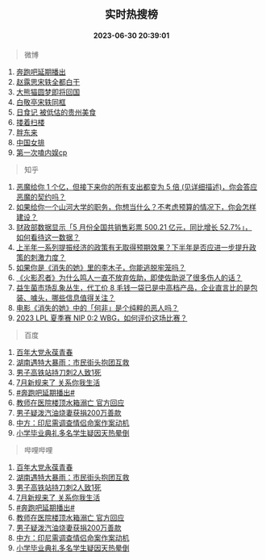 <div align="center"><h2>实时热搜榜</h2><h4>2023-06-30 20:39:01</h4></div>

> 微博  

1. [奔跑吧延期播出](https://s.weibo.com/weibo?q=%23%E5%A5%94%E8%B7%91%E5%90%A7%E5%BB%B6%E6%9C%9F%E6%92%AD%E5%87%BA%23&t=31&band_rank=1&Refer=top)<br />
2. [赵露思宋轶全都白干](https://s.weibo.com/weibo?q=%23%E8%B5%B5%E9%9C%B2%E6%80%9D%E5%AE%8B%E8%BD%B6%E5%85%A8%E9%83%BD%E7%99%BD%E5%B9%B2%23&t=31&band_rank=2&Refer=top)<br />
3. [大熊猫圆梦即将回国](https://s.weibo.com/weibo?q=%23%E5%A4%A7%E7%86%8A%E7%8C%AB%E5%9C%86%E6%A2%A6%E5%8D%B3%E5%B0%86%E5%9B%9E%E5%9B%BD%23&t=31&band_rank=3&Refer=top)<br />
4. [白敬亭宋轶同框](https://s.weibo.com/weibo?q=%23%E7%99%BD%E6%95%AC%E4%BA%AD%E5%AE%8B%E8%BD%B6%E5%90%8C%E6%A1%86%23&t=31&band_rank=4&Refer=top)<br />
5. [日食记 被低估的贵州美食](https://s.weibo.com/weibo?q=%E6%97%A5%E9%A3%9F%E8%AE%B0%20%E8%A2%AB%E4%BD%8E%E4%BC%B0%E7%9A%84%E8%B4%B5%E5%B7%9E%E7%BE%8E%E9%A3%9F&t=31&band_rank=5&Refer=top)<br />
6. [搂着扫楼](https://s.weibo.com/weibo?q=%E6%90%82%E7%9D%80%E6%89%AB%E6%A5%BC&t=31&band_rank=6&Refer=top)<br />
7. [胖东来](https://s.weibo.com/weibo?q=%E8%83%96%E4%B8%9C%E6%9D%A5&t=31&band_rank=7&Refer=top)<br />
8. [中国女排](https://s.weibo.com/weibo?q=%E4%B8%AD%E5%9B%BD%E5%A5%B3%E6%8E%92&t=31&band_rank=8&Refer=top)<br />
9. [第一次嗑内娱cp](https://s.weibo.com/weibo?q=%23%E7%AC%AC%E4%B8%80%E6%AC%A1%E5%97%91%E5%86%85%E5%A8%B1cp%23&t=31&band_rank=9&Refer=top)<br />

> 知乎  

1. [恶魔给你 1 个亿，但接下来你的所有支出都变为 5 倍 (见详细描述)，你会答应恶魔的契约吗？](https://www.zhihu.com/question/608441800)<br />
2. [如果给你一个山河大学的职务，你想当什么？不考虑预算的情况下，你会怎样建设？](https://www.zhihu.com/question/609402567)<br />
3. [财政部数据显示「5 月份全国共销售彩票 500.21 亿元，同比增长 52.7%」，如何看待这一数据？](https://www.zhihu.com/question/609601825)<br />
4. [上半年一系列提振经济的政策有无取得预期效果？下半年是否应进一步提升政策的刺激力度？](https://www.zhihu.com/question/609604657)<br />
5. [如果你是《消失的她》里的李木子，你能逃脱牢笼吗？](https://www.zhihu.com/theater/97165)<br />
6. [《火影忍者》为什么鸣人一直不放弃佐助，即使佐助说了很多伤人的话？](https://www.zhihu.com/question/48974655)<br />
7. [益生菌市场乱象丛生，代工价 8 毛钱一袋已是中高档产品，企业直言比的是包装、噱头，哪些信息值得关注？](https://www.zhihu.com/question/609147169)<br />
8. [电影《消失的她》中的「何非」是个纯粹的恶人吗？](https://www.zhihu.com/question/608333307)<br />
9. [2023 LPL 夏季赛 NIP 0:2 WBG，如何评价这场比赛？](https://www.zhihu.com/question/609607873)<br />

> 百度  

1. [百年大党永葆青春](https://www.baidu.com/s?wd=%E7%99%BE%E5%B9%B4%E5%A4%A7%E5%85%9A%E6%B0%B8%E8%91%86%E9%9D%92%E6%98%A5&sa=fyb_news&rsv_dl=fyb_news)<br />
2. [湖南遇特大暴雨：市民街头抱团互救](https://www.baidu.com/s?wd=%E6%B9%96%E5%8D%97%E9%81%87%E7%89%B9%E5%A4%A7%E6%9A%B4%E9%9B%A8%EF%BC%9A%E5%B8%82%E6%B0%91%E8%A1%97%E5%A4%B4%E6%8A%B1%E5%9B%A2%E4%BA%92%E6%95%91&sa=fyb_news&rsv_dl=fyb_news)<br />
3. [男子高铁站持刀刺2人致1死](https://www.baidu.com/s?wd=%E7%94%B7%E5%AD%90%E9%AB%98%E9%93%81%E7%AB%99%E6%8C%81%E5%88%80%E5%88%BA2%E4%BA%BA%E8%87%B41%E6%AD%BB&sa=fyb_news&rsv_dl=fyb_news)<br />
4. [7月新规来了 关系你我生活](https://www.baidu.com/s?wd=7%E6%9C%88%E6%96%B0%E8%A7%84%E6%9D%A5%E4%BA%86+%E5%85%B3%E7%B3%BB%E4%BD%A0%E6%88%91%E7%94%9F%E6%B4%BB&sa=fyb_news&rsv_dl=fyb_news)<br />
5. [#奔跑吧延期播出#](https://www.baidu.com/s?wd=%23%E5%A5%94%E8%B7%91%E5%90%A7%E5%BB%B6%E6%9C%9F%E6%92%AD%E5%87%BA%23&sa=fyb_news&rsv_dl=fyb_news)<br />
6. [教师在医院楼顶水箱溺亡 官方回应](https://www.baidu.com/s?wd=%E6%95%99%E5%B8%88%E5%9C%A8%E5%8C%BB%E9%99%A2%E6%A5%BC%E9%A1%B6%E6%B0%B4%E7%AE%B1%E6%BA%BA%E4%BA%A1+%E5%AE%98%E6%96%B9%E5%9B%9E%E5%BA%94&sa=fyb_news&rsv_dl=fyb_news)<br />
7. [男子疑泼汽油烧妻获捐200万善款](https://www.baidu.com/s?wd=%E7%94%B7%E5%AD%90%E7%96%91%E6%B3%BC%E6%B1%BD%E6%B2%B9%E7%83%A7%E5%A6%BB%E8%8E%B7%E6%8D%90200%E4%B8%87%E5%96%84%E6%AC%BE&sa=fyb_news&rsv_dl=fyb_news)<br />
8. [中方：印尼需调查情侣命案作案动机](https://www.baidu.com/s?wd=%E4%B8%AD%E6%96%B9%EF%BC%9A%E5%8D%B0%E5%B0%BC%E9%9C%80%E8%B0%83%E6%9F%A5%E6%83%85%E4%BE%A3%E5%91%BD%E6%A1%88%E4%BD%9C%E6%A1%88%E5%8A%A8%E6%9C%BA&sa=fyb_news&rsv_dl=fyb_news)<br />
9. [小学毕业典礼多名学生疑因天热晕倒](https://www.baidu.com/s?wd=%E5%B0%8F%E5%AD%A6%E6%AF%95%E4%B8%9A%E5%85%B8%E7%A4%BC%E5%A4%9A%E5%90%8D%E5%AD%A6%E7%94%9F%E7%96%91%E5%9B%A0%E5%A4%A9%E7%83%AD%E6%99%95%E5%80%92&sa=fyb_news&rsv_dl=fyb_news)<br />

> 哔哩哔哩  

1. [百年大党永葆青春](https://www.baidu.com/s?wd=%E7%99%BE%E5%B9%B4%E5%A4%A7%E5%85%9A%E6%B0%B8%E8%91%86%E9%9D%92%E6%98%A5&sa=fyb_news&rsv_dl=fyb_news)<br />
2. [湖南遇特大暴雨：市民街头抱团互救](https://www.baidu.com/s?wd=%E6%B9%96%E5%8D%97%E9%81%87%E7%89%B9%E5%A4%A7%E6%9A%B4%E9%9B%A8%EF%BC%9A%E5%B8%82%E6%B0%91%E8%A1%97%E5%A4%B4%E6%8A%B1%E5%9B%A2%E4%BA%92%E6%95%91&sa=fyb_news&rsv_dl=fyb_news)<br />
3. [男子高铁站持刀刺2人致1死](https://www.baidu.com/s?wd=%E7%94%B7%E5%AD%90%E9%AB%98%E9%93%81%E7%AB%99%E6%8C%81%E5%88%80%E5%88%BA2%E4%BA%BA%E8%87%B41%E6%AD%BB&sa=fyb_news&rsv_dl=fyb_news)<br />
4. [7月新规来了 关系你我生活](https://www.baidu.com/s?wd=7%E6%9C%88%E6%96%B0%E8%A7%84%E6%9D%A5%E4%BA%86+%E5%85%B3%E7%B3%BB%E4%BD%A0%E6%88%91%E7%94%9F%E6%B4%BB&sa=fyb_news&rsv_dl=fyb_news)<br />
5. [#奔跑吧延期播出#](https://www.baidu.com/s?wd=%23%E5%A5%94%E8%B7%91%E5%90%A7%E5%BB%B6%E6%9C%9F%E6%92%AD%E5%87%BA%23&sa=fyb_news&rsv_dl=fyb_news)<br />
6. [教师在医院楼顶水箱溺亡 官方回应](https://www.baidu.com/s?wd=%E6%95%99%E5%B8%88%E5%9C%A8%E5%8C%BB%E9%99%A2%E6%A5%BC%E9%A1%B6%E6%B0%B4%E7%AE%B1%E6%BA%BA%E4%BA%A1+%E5%AE%98%E6%96%B9%E5%9B%9E%E5%BA%94&sa=fyb_news&rsv_dl=fyb_news)<br />
7. [男子疑泼汽油烧妻获捐200万善款](https://www.baidu.com/s?wd=%E7%94%B7%E5%AD%90%E7%96%91%E6%B3%BC%E6%B1%BD%E6%B2%B9%E7%83%A7%E5%A6%BB%E8%8E%B7%E6%8D%90200%E4%B8%87%E5%96%84%E6%AC%BE&sa=fyb_news&rsv_dl=fyb_news)<br />
8. [中方：印尼需调查情侣命案作案动机](https://www.baidu.com/s?wd=%E4%B8%AD%E6%96%B9%EF%BC%9A%E5%8D%B0%E5%B0%BC%E9%9C%80%E8%B0%83%E6%9F%A5%E6%83%85%E4%BE%A3%E5%91%BD%E6%A1%88%E4%BD%9C%E6%A1%88%E5%8A%A8%E6%9C%BA&sa=fyb_news&rsv_dl=fyb_news)<br />
9. [小学毕业典礼多名学生疑因天热晕倒](https://www.baidu.com/s?wd=%E5%B0%8F%E5%AD%A6%E6%AF%95%E4%B8%9A%E5%85%B8%E7%A4%BC%E5%A4%9A%E5%90%8D%E5%AD%A6%E7%94%9F%E7%96%91%E5%9B%A0%E5%A4%A9%E7%83%AD%E6%99%95%E5%80%92&sa=fyb_news&rsv_dl=fyb_news)<br />
